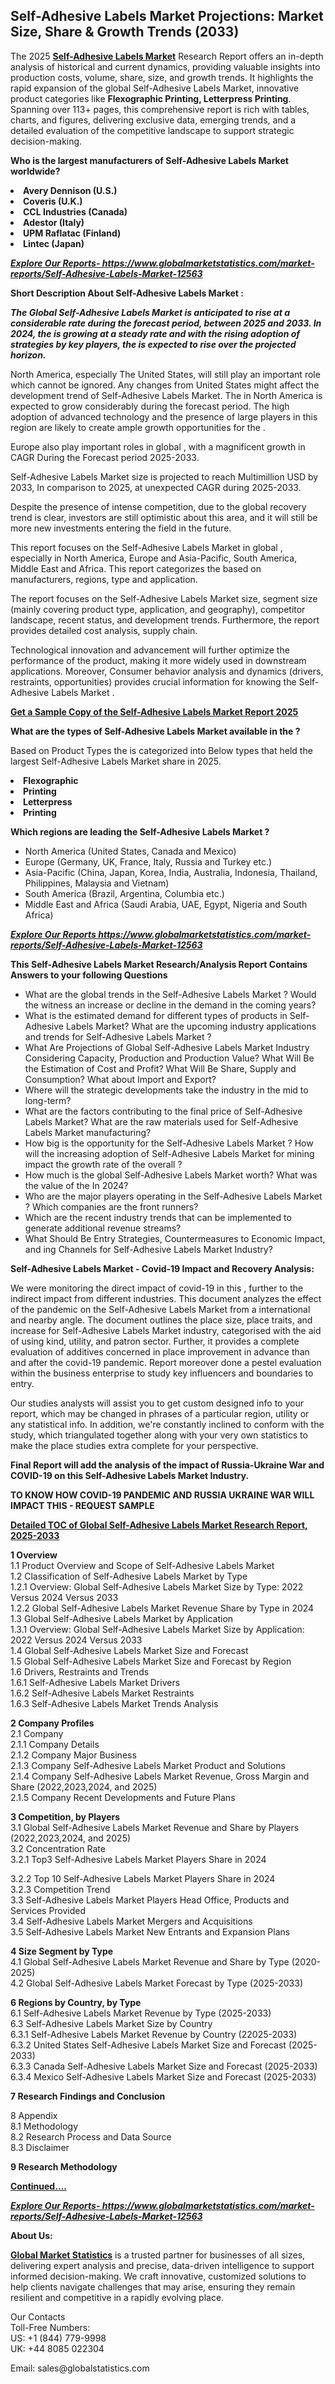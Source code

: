 <h2>Self-Adhesive Labels Market Projections: Market Size, Share & Growth Trends (2033)</h2><p>The 2025 <strong><a href="https://www.globalmarketstatistics.com/market-reports/Self-Adhesive-Labels-Market-12563">Self-Adhesive Labels Market</a></strong> Research Report offers an in-depth analysis of historical and current dynamics, providing valuable insights into production costs, volume, share, size, and growth trends. It highlights the rapid expansion of the global Self-Adhesive Labels Market, innovative product categories like <strong>Flexographic Printing, Letterpress Printing</strong>. Spanning over 113+ pages, this comprehensive report is rich with tables, charts, and figures, delivering exclusive data, emerging trends, and a detailed evaluation of the competitive landscape to support strategic decision-making.</p><p><strong>Who is the largest manufacturers of Self-Adhesive Labels Market worldwide?</strong></p><p><strong><li>Avery Dennison (U.S.)<li>Coveris (U.K.)<li>CCL Industries (Canada)<li>Adestor (Italy)<li>UPM Raflatac (Finland)<li>Lintec (Japan)</strong></p><p><strong><em><a href="https://www.globalmarketstatistics.com/market-reports/Self-Adhesive-Labels-Market-12563">Explore Our Reports-&nbsp;https://www.globalmarketstatistics.com/market-reports/Self-Adhesive-Labels-Market-12563</a></em></strong></p><p><strong>Short Description About Self-Adhesive Labels Market :</strong></p><p><strong><em>The Global Self-Adhesive Labels Market is anticipated to rise at a considerable rate during the forecast period, between 2025 and 2033. In 2024, the is growing at a steady rate and with the rising adoption of strategies by key players, the is expected to rise over the projected horizon.</em></strong></p><p>North America, especially The United States, will still play an important role which cannot be ignored. Any changes from United States might affect the development trend of Self-Adhesive Labels Market. The in North America is expected to grow considerably during the forecast period. The high adoption of advanced technology and the presence of large players in this region are likely to create ample growth opportunities for the .</p><p>Europe also play important roles in global , with a magnificent growth in CAGR During the Forecast period 2025-2033.</p><p>Self-Adhesive Labels Market size is projected to reach Multimillion USD by 2033, In comparison to 2025, at unexpected CAGR during 2025-2033.</p><p>Despite the presence of intense competition, due to the global recovery trend is clear, investors are still optimistic about this area, and it will still be more new investments entering the field in the future.</p><p>This report focuses on the Self-Adhesive Labels Market in global , especially in North America, Europe and Asia-Pacific, South America, Middle East and Africa. This report categorizes the based on manufacturers, regions, type and application.</p><p>The report focuses on the Self-Adhesive Labels Market size, segment size (mainly covering product type, application, and geography), competitor landscape, recent status, and development trends. Furthermore, the report provides detailed cost analysis, supply chain.</p><p>Technological innovation and advancement will further optimize the performance of the product, making it more widely used in downstream applications. Moreover, Consumer behavior analysis and dynamics (drivers, restraints, opportunities) provides crucial information for knowing the Self-Adhesive Labels Market .</p><p><strong><a href="https://www.globalmarketstatistics.com/market-reports/Self-Adhesive-Labels-Market-12563">Get a Sample Copy of the Self-Adhesive Labels Market Report 2025</a></strong></p><p><strong>What are the types of Self-Adhesive Labels Market available in the ?</strong></p><p>Based on Product Types the is categorized into Below types that held the largest Self-Adhesive Labels Market share in 2025.</p><p><strong><li>Flexographic<li>Printing<li>Letterpress<li>Printing</strong></p><p><strong>Which regions are leading the Self-Adhesive Labels Market ?</strong></p><ul><li>North America (United States, Canada and Mexico)</li><li>Europe (Germany, UK, France, Italy, Russia and Turkey etc.)</li><li>Asia-Pacific (China, Japan, Korea, India, Australia, Indonesia, Thailand, Philippines, Malaysia and Vietnam)</li><li>South America (Brazil, Argentina, Columbia etc.)</li><li>Middle East and Africa (Saudi Arabia, UAE, Egypt, Nigeria and South Africa)</li></ul><p><strong><em><a href="https://www.globalmarketstatistics.com/market-reports/Self-Adhesive-Labels-Market-12563">Explore Our Reports https://www.globalmarketstatistics.com/market-reports/Self-Adhesive-Labels-Market-12563</a></em></strong></p><p><strong>This Self-Adhesive Labels Market Research/Analysis Report Contains Answers to your following Questions</strong></p><ul><li>What are the global trends in the Self-Adhesive Labels Market ? Would the witness an increase or decline in the demand in the coming years?</li><li>What is the estimated demand for different types of products in Self-Adhesive Labels Market? What are the upcoming industry applications and trends for Self-Adhesive Labels Market ?</li><li>What Are Projections of Global Self-Adhesive Labels Market Industry Considering Capacity, Production and Production Value? What Will Be the Estimation of Cost and Profit? What Will Be Share, Supply and Consumption? What about Import and Export?</li><li>Where will the strategic developments take the industry in the mid to long-term?</li><li>What are the factors contributing to the final price of Self-Adhesive Labels Market? What are the raw materials used for Self-Adhesive Labels Market manufacturing?</li><li>How big is the opportunity for the Self-Adhesive Labels Market ? How will the increasing adoption of Self-Adhesive Labels Market for mining impact the growth rate of the overall ?</li><li>How much is the global Self-Adhesive Labels Market worth? What was the value of the In 2024?</li><li>Who are the major players operating in the Self-Adhesive Labels Market ? Which companies are the front runners?</li><li>Which are the recent industry trends that can be implemented to generate additional revenue streams?</li><li>What Should Be Entry Strategies, Countermeasures to Economic Impact, and ing Channels for Self-Adhesive Labels Market Industry?</li></ul><p><strong>Self-Adhesive Labels Market - Covid-19 Impact and Recovery Analysis:</strong></p><p>We were monitoring the direct impact of covid-19 in this , further to the indirect impact from different industries. This document analyzes the effect of the pandemic on the Self-Adhesive Labels Market from a international and nearby angle. The document outlines the place size, place traits, and increase for Self-Adhesive Labels Market industry, categorised with the aid of using kind, utility, and patron sector. Further, it provides a complete evaluation of additives concerned in place improvement in advance than and after the covid-19 pandemic. Report moreover done a pestel evaluation within the business enterprise to study key influencers and boundaries to entry.</p><p>Our studies analysts will assist you to get custom designed info to your report, which may be changed in phrases of a particular region, utility or any statistical info. In addition, we're constantly inclined to conform with the study, which triangulated together along with your very own statistics to make the place studies extra complete for your perspective.</p><p><strong>Final Report will add the analysis of the impact of Russia-Ukraine War and COVID-19 on this Self-Adhesive Labels Market Industry.</strong></p><p><strong>TO KNOW HOW COVID-19 PANDEMIC AND RUSSIA UKRAINE WAR WILL IMPACT THIS - REQUEST SAMPLE</strong></p><p><strong><a href="https://www.globalmarketstatistics.com/market-reports/Self-Adhesive-Labels-Market-12563">Detailed TOC of Global Self-Adhesive Labels Market Research Report, 2025-2033</a></strong></p><p><strong>1 Overview</strong><br /> 1.1 Product Overview and Scope of Self-Adhesive Labels Market<br /> 1.2 Classification of Self-Adhesive Labels Market by Type<br /> 1.2.1 Overview: Global Self-Adhesive Labels Market Size by Type: 2022 Versus 2024 Versus 2033<br /> 1.2.2 Global Self-Adhesive Labels Market Revenue Share by Type in 2024<br /> 1.3 Global Self-Adhesive Labels Market by Application<br /> 1.3.1 Overview: Global Self-Adhesive Labels Market Size by Application: 2022&nbsp;Versus 2024 Versus 2033<br /> 1.4 Global Self-Adhesive Labels Market Size and Forecast<br /> 1.5 Global Self-Adhesive Labels Market Size and Forecast by Region<br /> 1.6 Drivers, Restraints and Trends<br /> 1.6.1 Self-Adhesive Labels Market Drivers<br /> 1.6.2 Self-Adhesive Labels Market Restraints<br /> 1.6.3 Self-Adhesive Labels Market Trends Analysis</p><p><strong>2 Company Profiles</strong><br /> 2.1 Company<br /> 2.1.1 Company Details<br /> 2.1.2 Company Major Business<br /> 2.1.3 Company Self-Adhesive Labels Market Product and Solutions<br /> 2.1.4 Company Self-Adhesive Labels Market Revenue, Gross Margin and Share (2022,2023,2024, and 2025)<br /> 2.1.5 Company Recent Developments and Future Plans</p><p><strong>3 Competition, by Players</strong><br /> 3.1 Global Self-Adhesive Labels Market Revenue and Share by Players (2022,2023,2024, and 2025)<br /> 3.2 Concentration Rate<br /> 3.2.1 Top3 Self-Adhesive Labels Market Players Share in 2024</p><p>3.2.2 Top 10 Self-Adhesive Labels Market Players Share in 2024<br /> 3.2.3 Competition Trend<br /> 3.3 Self-Adhesive Labels Market Players Head Office, Products and Services Provided<br /> 3.4 Self-Adhesive Labels Market Mergers and Acquisitions<br /> 3.5 Self-Adhesive Labels Market New Entrants and Expansion Plans</p><p><strong>4 Size Segment by Type</strong><br /> 4.1 Global Self-Adhesive Labels Market Revenue and Share by Type (2020-2025)<br /> 4.2 Global Self-Adhesive Labels Market Forecast by Type (2025-2033)</p><p><strong>6 Regions by Country, by Type</strong><br /> 6.1 Self-Adhesive Labels Market Revenue by Type (2025-2033)<br /> 6.3 Self-Adhesive Labels Market Size by Country<br /> 6.3.1 Self-Adhesive Labels Market Revenue by Country (22025-2033)<br /> 6.3.2 United States Self-Adhesive Labels Market Size and Forecast (2025-2033)<br /> 6.3.3 Canada Self-Adhesive Labels Market Size and Forecast (2025-2033)<br /> 6.3.4 Mexico Self-Adhesive Labels Market Size and Forecast (2025-2033)</p><p><strong>7 Research Findings and Conclusion</strong></p><p>8 Appendix<br /> 8.1 Methodology<br /> 8.2 Research Process and Data Source<br /> 8.3 Disclaimer</p><p><strong>9 Research Methodology</strong></p><p><strong><a href="https://www.globalmarketstatistics.com/market-reports/Self-Adhesive-Labels-Market-12563">Continued&hellip;.</a></strong></p><p><strong><em><a href="https://www.globalmarketstatistics.com/market-reports/Self-Adhesive-Labels-Market-12563">Explore Our Reports-&nbsp;https://www.globalmarketstatistics.com/market-reports/Self-Adhesive-Labels-Market-12563</a></em></strong></p><p><strong>About Us:</strong></p><p><strong><a href="https://www.globalmarketstatistics.com/">Global Market Statistics</a></strong> is a trusted partner for businesses of all sizes, delivering expert analysis and precise, data-driven intelligence to support informed decision-making. We craft innovative, customized solutions to help clients navigate challenges that may arise, ensuring they remain resilient and competitive in a rapidly evolving place.</p><p>Our Contacts<br /> Toll-Free Numbers:<br /> US: +1 (844) 779-9998<br /> UK: +44 8085 022304</p><p>Email: sales@globalstatistics.com</p>
